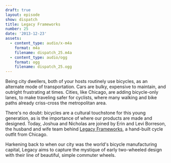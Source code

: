 ```yaml
---
draft: true
layout: episode
show: dispatch
title: Legacy Frameworks
number: 25
date: '2013-12-23'
assets:
  - content_type: audio/x-m4a
    format: m4a
    filename: dispatch_25.m4a
  - content_type: audio/ogg
    format: ogg
    filename: dispatch_25.ogg
---
```

Being city dwellers, both of your hosts routinely use bicycles, as an alternate mode of transportation. Cars are bulky, expensive to maintain, and outright frustrating at times. Cities, like Chicago, are adding bicycle-only lanes, to make traveling safer for cyclists, where many walking and bike paths already criss-cross the metropolitan area.

There's no doubt: bicycles are a cultural touchstone for this young generation, as is the importance of where our products are made and designed. Today, Joshua and Nicholas are joined by Erin and Levi Borreson, the husband and wife team behind [Legacy Frameworks](http://legacyframeworks.com), a hand-built cycle outfit from Chicago.

Harkening back to when our city was the world's bicycle manufacturing capital, Legacy aims to capture the mystique of early two-wheeled design with their line of beautiful, simple commuter wheels. 